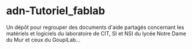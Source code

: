 # adn-Tutoriel_fablab
Un dépôt pour regrouper des documents d'aide partagés concernant les matériels et logiciels du laboratoire de CIT, SI et NSI du lycée Notre Dame du Mur et ceux du GoupiLab...
